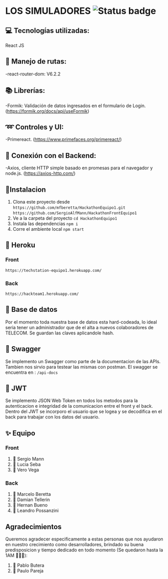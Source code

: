 # LOS SIMULADORES   ![Status badge](https://img.shields.io/badge/status-in%20progress-yellow)

## 💻 Tecnologías utilizadas:
React JS

## 📡 Manejo de rutas:
-react-router-dom: V6.2.2

## 📚 Librerías:
-Formik: Validación de datos ingresados en el formulario de Login. (https://formik.org/docs/api/useFormik)

## ➿ Controles y UI:
-Primereact. (https://www.primefaces.org/primereact/)

## 🔑 Conexión con el Backend:
-Axios, cliente HTTP simple basado en promesas para el navegador y node.js. (https://axios-http.com/)

## 🚀Instalacion
1. Clona este proyecto desde `https://github.com/mfberetta/HackathonEquipo1.git` `https://github.com/SergioAlfMann/HackathonFrontEquipo1`
2. Ve a la carpeta del proyecto `cd HackathonEquipo1`
3. Instala las dependencias `npm i`
4. Corre el ambiente local `npm start`

## 💾 Heroku 
### Front
`https://techstation-equipo1.herokuapp.com/`
### Back
`https://hackteam1.herokuapp.com/`


## 🧾 Base de datos
Por el momento toda nuestra base de datos esta hard-codeada, lo ideal seria tener un administrador
que de el alta a nuevos colaboradores de TELECOM. Se guardan las claves aplicandole hash.

## 📙 Swagger
Se implemento un Swagger como parte de la documentacion de las APIs. Tambien nos sirvio para testear las mismas con postman. El swagger se encuentra en : `/api-docs`

## 📒 JWT
Se implemento JSON Web Token en todos los metodos para la autenticacion e integridad de la comunicacion entre el front y el back. Dentro del JWT se incorporo el usuario que se logea y se decodifica en el back para trabajar con los datos del usuario.

## ✨ Equipo
### Front
1. 👨 Sergio Mann
2. 👩 Lucia Seba
3. 👩 Vero Vega
### Back
1. 👨 Marcelo Beretta
2. 👨 Damian Tellerin
3. 👨 Hernan Bueno
4. 👨 Leandro Possanzini


## Agradecimientos
Queremos agradecer especificamente a estas personas que nos ayudaron en nuestro crecimiento como desarrolladores, brindado su buena predisposicion y tiempo dedicado en todo momento (Se quedaron hasta la 1AM 📛📛📛):
1. 👦 Pablo Butera
2. 👦 Paulo Pareja

